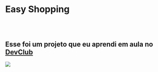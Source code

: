 <h1> Easy Shopping </h1>
<br>
<br>
<h2> Esse foi um projeto que eu aprendi em aula no <a href="https://rodolfomori.com.br/devclub">DevClub</a> </h2>
<img src="https://github.com/withouteffect/Easy-Shopping/blob/master/assets/Easy%20Shopping%20-%20Web.png?raw=true"/>
